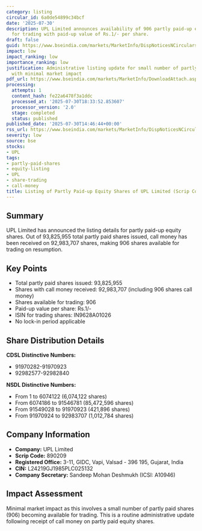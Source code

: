 ```yaml
---
category: listing
circular_id: 6a0de54899c34bcf
date: '2025-07-30'
description: UPL Limited announces availability of 906 partly paid-up equity shares
  for trading with paid-up value of Rs.1/- per share.
draft: false
guid: https://www.bseindia.com/markets/MarketInfo/DispNoticesNCirculars.aspx?Noticeid={6A3826F1-44AD-4F70-9837-3D10FF5C5358}&noticeno=20250730-52&dt=07/30/2025&icount=52&totcount=59&flag=0
impact: low
impact_ranking: low
importance_ranking: low
justification: Administrative listing update for small number of partly paid shares
  with minimal market impact
pdf_url: https://www.bseindia.com/markets/MarketInfo/DownloadAttach.aspx?id=20250730-52&attachedId=ca2765a6-ad5d-4e32-9e81-639fde7b2582
processing:
  attempts: 1
  content_hash: fe22a6478f3a1ddc
  processed_at: '2025-07-30T18:33:52.853607'
  processor_version: '2.0'
  stage: completed
  status: published
published_date: '2025-07-30T14:46:44+00:00'
rss_url: https://www.bseindia.com/markets/MarketInfo/DispNoticesNCirculars.aspx?Noticeid={6A3826F1-44AD-4F70-9837-3D10FF5C5358}&noticeno=20250730-52&dt=07/30/2025&icount=52&totcount=59&flag=0
severity: low
source: bse
stocks:
- UPL
tags:
- partly-paid-shares
- equity-listing
- UPL
- share-trading
- call-money
title: Listing of Partly Paid-up Equity Shares of UPL Limited (Scrip Code 890209)
---
```


## Summary

UPL Limited has announced the listing details for partly paid-up equity shares. Out of 93,825,955 total partly paid shares issued, call money has been received on 92,983,707 shares, making 906 shares available for trading on resumption.

## Key Points

- Total partly paid shares issued: 93,825,955
- Shares with call money received: 92,983,707 (including 906 shares call money)
- Shares available for trading: 906
- Paid-up value per share: Rs.1/-
- ISIN for trading shares: IN9628A01026
- No lock-in period applicable

## Share Distribution Details

**CDSL Distinctive Numbers:**
- 91970282-91970923
- 92982577-92982840

**NSDL Distinctive Numbers:**
- From 1 to 6074122 (6,074,122 shares)
- From 6074186 to 91546781 (85,472,596 shares)
- From 91549028 to 91970923 (421,896 shares)
- From 91970924 to 92983707 (1,012,784 shares)

## Company Information

- **Company:** UPL Limited
- **Scrip Code:** 890209
- **Registered Office:** 3-11, GIDC, Vapi, Valsad - 396 195, Gujarat, India
- **CIN:** L24219GJ1985PLC025132
- **Company Secretary:** Sandeep Mohan Deshmukh (ICSI: A10946)

## Impact Assessment

Minimal market impact as this involves a small number of partly paid shares (906) becoming available for trading. This is a routine administrative update following receipt of call money on partly paid equity shares.
